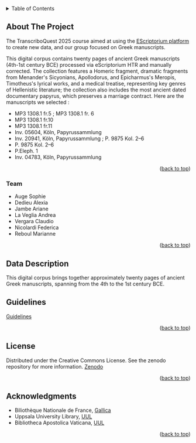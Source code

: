 <a id="readme-top"></a>

<!-- TABLE OF CONTENTS -->
<details>
  <summary>Table of Contents</summary>
  <ol>
    <li>
      <a href="#about-the-project">About The Project</a>
      <ul>
        <li><a href="#team">Team</a></li>
      </ul>
    </li>
    <li>
      <a href="#data-description">Data Description</a>
    </li>
    <li><a href="#guidelines">Guidelines</a></li>
    <li><a href="#acknowledgments">Acknowledgments</a></li>
</details>


<a id="about-the-project"></a>
<!-- ABOUT THE PROJECT -->
## About The Project

The TranscriboQuest 2025 course aimed at using the <a href="https://escriptorium.inria.fr/">EScriptorium platform</a> to create new data, and our group focused on Greek manuscripts.

This digital corpus contains twenty pages of ancient Greek manuscripts (4th-1st century BCE) processed via eScriptorium HTR and manually corrected. The collection features a Homeric fragment, dramatic fragments from Menander's Sicyonians, Apollodorus, and Epicharmus's Meropis, Timotheus's lyrical works, and a medical treatise, representing key genres of Hellenistic literature; the collection also includes the most ancient dated documentary papyrus, which preserves a marriage contract. Here are the manuscripts we selected :
* MP3 1308.1 fr.5 ; MP3 1308.1 fr. 6
* MP3 1308.1 fr.10
* MP3 1308.1 fr.11
* Inv. 05604, Köln, Papyrussammlung
* Inv. 20941, Köln, Papyrussammlung ; P. 9875 Kol. 2–6
* P. 9875 Kol. 2–6
* P.Eleph. 1
* Inv. 04783, Köln, Papyrussammlung

<p align="right">(<a href="#readme-top">back to top</a>)</p>

<a id="team"></a>
### Team

* Auge Sophie
* Dedieu Alexia
* Jambe Ariane
* La Veglia Andrea
* Vergara Claudio
* Nicolardi Federica
* Reboul Marianne

<p align="right">(<a href="#readme-top">back to top</a>)</p>


<a id="data-description"></a>
<!-- DATA CREATION PROCESS -->
## Data Description

This digital corpus brings together approximately twenty pages of ancient Greek manuscripts, spanning from the 4th to the 1st century BCE. 

<a id="guidelines"></a>
## Guidelines
<a href="https://github.com/OdysseusPolymetis/AncientGreek_TranscriboQuest2025/blob/main/Guidelines_for_Transcriboquest_2025_GitHub.md">Guidelines</a>


<p align="right">(<a href="#readme-top">back to top</a>)</p>


<!-- LICENSE -->
## License

Distributed under the Creative Commons License. See the zenodo repository for more information. <a href="https://zenodo.org/records/17062024">Zenodo</a>

<p align="right">(<a href="#readme-top">back to top</a>)</p>



<!-- ACKNOWLEDGMENTS -->
## Acknowledgments

* Biliothèque Nationale de France, <a href="https://gallica.bnf.fr/">Gallica</a>
* Uppsala University Library, <a href="https://www.uu.se/en/library">UUL</a>
* Bibliotheca Apostolica Vaticana, <a href="https://www.vaticanlibrary.va/en/home.php">UUL</a>

<p align="right">(<a href="#readme-top">back to top</a>)</p>
